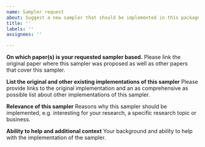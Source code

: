 ```yaml
---
name: Sampler request
about: Suggest a new sampler that should be implemented in this package
title: ''
labels: ''
assignees: ''

---
```


**On which paper(s) is your requested sampler based.**
Please link the original paper where this sampler was proposed as well as other papers that cover this sampler.

**List the original and other existing implementations of this sampler**
Please provide links to the original implementation and an as comprehensive as possible list about other implementations
of this sampler.

**Relevance of this sampler**
Reasons why this sampler should be implemented, e.g. interesting for your research, a specific research topic or
business.

**Ability to help and additional context**
Your background and ability to help with the implementation of the sampler.
